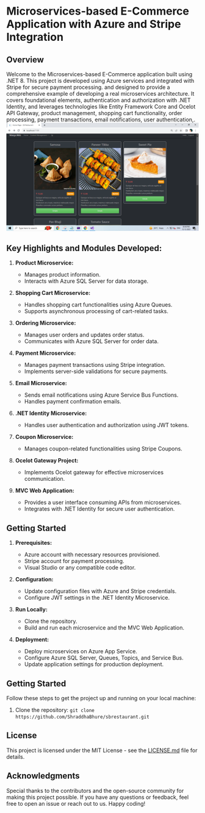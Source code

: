 # Microservices-based E-Commerce Application with Azure and Stripe Integration
## Overview
Welcome to the Microservices-based E-Commerce application built using .NET 8. This project is developed using  Azure services and integrated with Stripe for secure payment processing. and designed to provide a comprehensive example of developing a real microservices architecture. It covers foundational elements, authentication and authorization with .NET Identity, and leverages technologies like Entity Framework Core and Ocelot API Gateway, product management, shopping cart functionality, order processing, payment transactions, email notifications, user authentication,.
![Project Image](https://github.com/ShraddhaBhure/sbrestaurant/blob/master/sbrestaurant.Web/wwwroot/ProjectImages/resto1.PNG)

## Key Highlights and Modules Developed:
1. **Product Microservice:**
   - Manages product information.
   - Interacts with Azure SQL Server for data storage.

2. **Shopping Cart Microservice:**
   - Handles shopping cart functionalities using Azure Queues.
   - Supports asynchronous processing of cart-related tasks.

3. **Ordering Microservice:**
   - Manages user orders and updates order status.
   - Communicates with Azure SQL Server for order data.

4. **Payment Microservice:**
   - Manages payment transactions using Stripe integration.
   - Implements server-side validations for secure payments.

5. **Email Microservice:**
   - Sends email notifications using Azure Service Bus Functions.
   - Handles payment confirmation emails.

6. **.NET Identity Microservice:**
   - Handles user authentication and authorization using JWT tokens.

7. **Coupon Microservice:**
   - Manages coupon-related functionalities using Stripe Coupons.

8. **Ocelot Gateway Project:**
   - Implements Ocelot gateway for effective microservices communication.

9. **MVC Web Application:**
   - Provides a user interface consuming APIs from microservices.
   - Integrates with .NET Identity for secure user authentication.

## Getting Started

1. **Prerequisites:**
   - Azure account with necessary resources provisioned.
   - Stripe account for payment processing.
   - Visual Studio or any compatible code editor.

2. **Configuration:**
   - Update configuration files with Azure and Stripe credentials.
   - Configure JWT settings in the .NET Identity Microservice.

3. **Run Locally:**
   - Clone the repository.
   - Build and run each microservice and the MVC Web Application.

4. **Deployment:**
   - Deploy microservices on Azure App Service.
   - Configure Azure SQL Server, Queues, Topics, and Service Bus.
   - Update application settings for production deployment.
## Getting Started
Follow these steps to get the project up and running on your local machine:

1. Clone the repository: `git clone https://github.com/ShraddhaBhure/sbrestaurant.git`

## License
This project is licensed under the MIT License - see the [LICENSE.md](LICENSE.md) file for details.

## Acknowledgments
Special thanks to the contributors and the open-source community for making this project possible. If you have any questions or feedback, feel free to open an issue or reach out to us. Happy coding!
